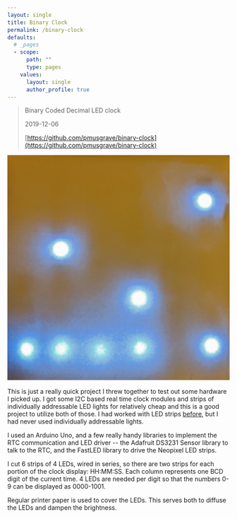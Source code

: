 ```yaml
---
layout: single
title: Binary Clock
permalink: /binary-clock
defaults:
  # _pages
  - scope:
      path: ""
      type: pages
    values:
      layout: single
      author_profile: true
---
```


> Binary Coded Decimal LED clock
>
> 2019-12-06
>
> [https://github.com/pmusgrave/binary-clock](https://github.com/pmusgrave/binary-clock)

![binary clock photo](../binary-clock.jpg)

This is just a really quick project I threw together to test out some hardware I picked up. I got some I2C based real time clock modules and strips of individually addressable LED lights for relatively cheap and this is a good project to utilize both of those. I had worked with LED strips [before](/led-driver), but I had never used individually addressable lights.

I used an Arduino Uno, and a few really handy libraries to implement the RTC communication and LED driver -- the Adafruit DS3231 Sensor library to talk to the RTC, and the FastLED library to drive the Neopixel LED strips.

I cut 6 strips of 4 LEDs, wired in series, so there are two strips for each portion of the clock display: HH:MM:SS. Each column represents one BCD digit of the current time. 4 LEDs are needed per digit so that the numbers 0-9 can be displayed as 0000-1001.

Regular printer paper is used to cover the LEDs. This serves both to diffuse the LEDs and dampen the brightness.

